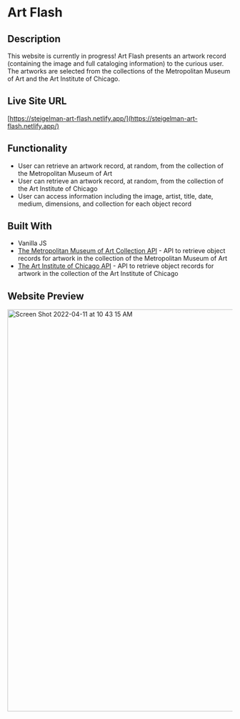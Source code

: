 # Art Flash

## Description
This website is currently in progress! Art Flash presents an artwork record (containing the image and full cataloging information) to the curious user. The artworks are selected from the collections of the Metropolitan Museum of Art and the Art Institute of Chicago.

## Live Site URL
[https://steigelman-art-flash.netlify.app/](https://steigelman-art-flash.netlify.app/)

## Functionality
* User can retrieve an artwork record, at random, from the collection of the Metropolitan Museum of Art
* User can retrieve an artwork record, at random, from the collection of the Art Institute of Chicago
* User can access information including the image, artist, title, date, medium, dimensions, and collection for each object record

## Built With
* Vanilla JS
* [The Metropolitan Museum of Art Collection API](https://metmuseum.github.io/) - API to retrieve object records for artwork in the collection of the Metropolitan Museum of Art
* [The Art Institute of Chicago API](https://www.artic.edu/open-access/public-api) - API to retrieve object records for artwork in the collection of the Art Institute of Chicago

## Website Preview
<!-- <img width="900" alt="Preview" src="https://user-images.githubusercontent.com/65603938/160522530-c7692dde-3cd7-4a6d-8519-4fe402d7e023.png"> -->
<img width="900" alt="Screen Shot 2022-04-11 at 10 43 15 AM" src="https://user-images.githubusercontent.com/65603938/162764712-f539ba57-71b8-4d6e-8f92-f442dc0fe2d6.png">

